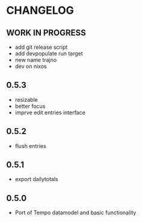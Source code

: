 # CHANGELOG

## **WORK IN PROGRESS**

- add git release script
- add devpopulate run target
- new name trajno
- dev on nixos

## 0.5.3
- resizable
- better focus
- imprve edit entries interface

## 0.5.2

- flush entries

## 0.5.1

- export dailytotals

## 0.5.0

- Port of Tempo datamodel and basic functionality

